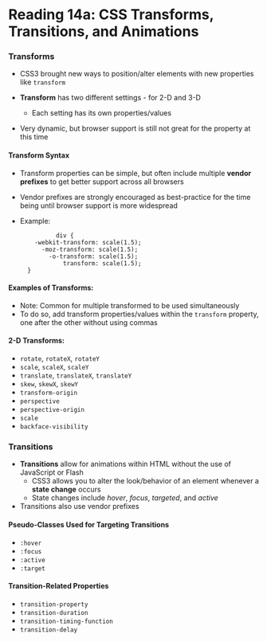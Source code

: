 # Reading 14a: CSS Transforms, Transitions, and Animations

### Transforms

* CSS3 brought new ways to position/alter elements with new properties like `transform`

* **Transform** has two different settings - for 2-D and 3-D
  - Each setting has its own properties/values

* Very dynamic, but browser support is still not great for the property at this time

#### Transform Syntax

* Transform properties can be simple, but often include multiple **vendor prefixes** to get better support across all browsers

* Vendor prefixes are strongly encouraged as best-practice for the time being until browser support is more widespread

* Example:

                div {
          -webkit-transform: scale(1.5);
            -moz-transform: scale(1.5);
              -o-transform: scale(1.5);
                  transform: scale(1.5);
        }

#### Examples of Transforms:

* Note: Common for multiple transformed to be used simultaneously 
* To do so, add transform properties/values within the `transform` property, one after the other without using commas

#### 2-D Transforms:

  * `rotate`, `rotateX`, `rotateY`
  * `scale`, `scaleX`, `scaleY`
  * `translate`, `translateX`, `translateY`
  * `skew`, `skewX`, `skewY`
  * `transform-origin`
  * `perspective`
  * `perspective-origin`
  * `scale`
  * `backface-visibility`

### Transitions 

* **Transitions** allow for animations within HTML without the use of JavaScript or Flash
  - CSS3 allows you to alter the look/behavior of an element whenever a **state change** occurs
  - State changes include *hover*, *focus*, *targeted*, and *active*
* Transitions also use vendor prefixes

#### Pseudo-Classes Used for Targeting Transitions

* `:hover`
* `:focus`
* `:active`
* `:target`

#### Transition-Related Properties

* `transition-property`
* `transition-duration`
* `transition-timing-function`
* `transition-delay`
